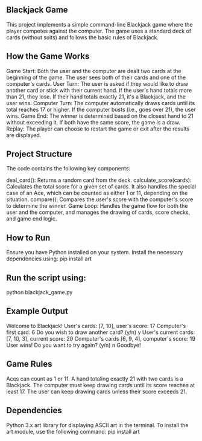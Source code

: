## Blackjack Game
This project implements a simple command-line Blackjack game where the player competes against the computer. The game uses a standard deck of cards (without suits) and follows the basic rules of Blackjack.

## How the Game Works
Game Start: Both the user and the computer are dealt two cards at the beginning of the game. The user sees both of their cards and one of the computer's cards.
User Turn: The user is asked if they would like to draw another card or stick with their current hand. If the user's hand totals more than 21, they lose. If their hand totals exactly 21, it's a Blackjack, and the user wins.
Computer Turn: The computer automatically draws cards until its total reaches 17 or higher. If the computer busts (i.e., goes over 21), the user wins.
Game End: The winner is determined based on the closest hand to 21 without exceeding it. If both have the same score, the game is a draw.
Replay: The player can choose to restart the game or exit after the results are displayed.
## Project Structure
The code contains the following key components:

deal_card(): Returns a random card from the deck.
calculate_score(cards): Calculates the total score for a given set of cards. It also handles the special case of an Ace, which can be counted as either 1 or 11, depending on the situation.
compare(): Compares the user's score with the computer's score to determine the winner.
Game Loop: Handles the game flow for both the user and the computer, and manages the drawing of cards, score checks, and game end logic.

## How to Run
Ensure you have Python installed on your system.
Install the necessary dependencies using:
pip install art
## Run the script using:
python blackjack_game.py
## Example Output
Welcome to Blackjack!
User's cards: [7, 10], user's score: 17
Computer's first card: 6
Do you wish to draw another card? (y/n) y
User's current cards: [7, 10, 3], current score: 20
Computer's cards [6, 9, 4], computer's score: 19
User wins!
Do you want to try again? (y/n) n
Goodbye!
## Game Rules
Aces can count as 1 or 11.
A hand totaling exactly 21 with two cards is a Blackjack.
The computer must keep drawing cards until its score reaches at least 17.
The user can keep drawing cards unless their score exceeds 21.
## Dependencies
Python 3.x
art library for displaying ASCII art in the terminal.
To install the art module, use the following command:
pip install art
